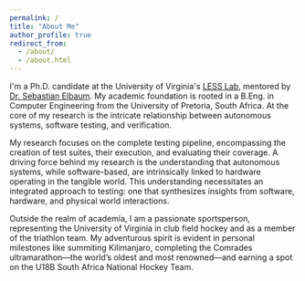 ```yaml
---
permalink: /
title: "About Me"
author_profile: true
redirect_from: 
  - /about/
  - /about.html
---
```


I'm a Ph.D. candidate at the University of Virginia's [LESS Lab](https://less-lab-uva.github.io), mentored by [Dr. Sebastian Elbaum](https://engineering.virginia.edu/faculty/sebastian-elbaum). My academic foundation is rooted in a B.Eng. in Computer Engineering from the University of Pretoria, South Africa. At the core of my research is the intricate relationship between autonomous systems, software testing, and verification.

My research focuses on the complete testing pipeline, encompassing the creation of test suites, their execution, and evaluating their coverage. A driving force behind my research is the understanding that autonomous systems, while software-based, are intrinsically linked to hardware operating in the tangible world. This understanding necessitates an integrated approach to testing: one that synthesizes insights from software, hardware, and physical world interactions.

Outside the realm of academia, I am a passionate sportsperson, representing the University of Virginia in club field hockey and as a member of the triathlon team. My adventurous spirit is evident in personal milestones like summiting Kilimanjaro, completing the Comrades ultramarathon—the world’s oldest and most renowned—and earning a spot on the U18B South Africa National Hockey Team.